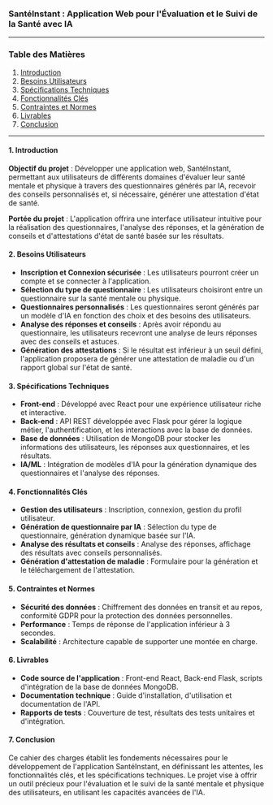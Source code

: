 ### SantéInstant : Application Web pour l'Évaluation et le Suivi de la Santé avec IA

---

### Table des Matières

1. [Introduction](#1-introduction)
2. [Besoins Utilisateurs](#2-besoins-utilisateurs)
3. [Spécifications Techniques](#3-spécifications-techniques)
4. [Fonctionnalités Clés](#4-fonctionnalités-clés)
5. [Contraintes et Normes](#5-contraintes-et-normes)
6. [Livrables](#6-livrables)
7. [Conclusion](#7-conclusion)

---

#### 1. Introduction <a name="1-introduction"></a>

**Objectif du projet** : Développer une application web, SantéInstant, permettant aux utilisateurs de différents domaines d'évaluer leur santé mentale et physique à travers des questionnaires générés par IA, recevoir des conseils personnalisés et, si nécessaire, générer une attestation d'état de santé.

**Portée du projet** : L'application offrira une interface utilisateur intuitive pour la réalisation des questionnaires, l'analyse des réponses, et la génération de conseils et d'attestations d'état de santé basée sur les résultats.

#### 2. Besoins Utilisateurs <a name="2-besoins-utilisateurs"></a>

- **Inscription et Connexion sécurisée** : Les utilisateurs pourront créer un compte et se connecter à l'application.
- **Sélection du type de questionnaire** : Les utilisateurs choisiront entre un questionnaire sur la santé mentale ou physique.
- **Questionnaires personnalisés** : Les questionnaires seront générés par un modèle d'IA en fonction des choix et des besoins des utilisateurs.
- **Analyse des réponses et conseils** : Après avoir répondu au questionnaire, les utilisateurs recevront une analyse de leurs réponses avec des conseils et astuces.
- **Génération des attestations** : Si le résultat est inférieur à un seuil défini, l'application proposera de générer une attestation de maladie ou d'un rapport global sur l'état de santé.

#### 3. Spécifications Techniques <a name="3-spécifications-techniques"></a>

- **Front-end** : Développé avec React pour une expérience utilisateur riche et interactive.
- **Back-end** : API REST développée avec Flask pour gérer la logique métier, l'authentification, et les interactions avec la base de données.
- **Base de données** : Utilisation de MongoDB pour stocker les informations des utilisateurs, les réponses aux questionnaires, et les résultats.
- **IA/ML** : Intégration de modèles d'IA pour la génération dynamique des questionnaires et l'analyse des réponses.

#### 4. Fonctionnalités Clés <a name="4-fonctionnalités-clés"></a>

- **Gestion des utilisateurs** : Inscription, connexion, gestion du profil utilisateur.
- **Génération de questionnaire par IA** : Sélection du type de questionnaire, génération dynamique basée sur l'IA.
- **Analyse des résultats et conseils** : Analyse des réponses, affichage des résultats avec conseils personnalisés.
- **Génération d'attestation de maladie** : Formulaire pour la génération et le téléchargement de l'attestation.

#### 5. Contraintes et Normes <a name="5-contraintes-et-normes"></a>

- **Sécurité des données** : Chiffrement des données en transit et au repos, conformité GDPR pour la protection des données personnelles.
- **Performance** : Temps de réponse de l'application inférieur à 3 secondes.
- **Scalabilité** : Architecture capable de supporter une montée en charge.

#### 6. Livrables <a name="6-livrables"></a>

- **Code source de l'application** : Front-end React, Back-end Flask, scripts d'intégration de la base de données MongoDB.
- **Documentation technique** : Guide d'installation, d'utilisation et documentation de l'API.
- **Rapports de tests** : Couverture de test, résultats des tests unitaires et d'intégration.

#### 7. Conclusion <a name="8-conclusion"></a>

Ce cahier des charges établit les fondements nécessaires pour le développement de l'application SantéInstant, en définissant les attentes, les fonctionnalités clés, et les spécifications techniques. Le projet vise à offrir un outil précieux pour l'évaluation et le suivi de la santé mentale et physique des utilisateurs, en utilisant les capacités avancées de l'IA.
